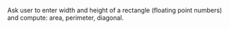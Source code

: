 Ask user to enter width and height of a rectangle
(floating point numbers) and compute:
area, perimeter, diagonal.
